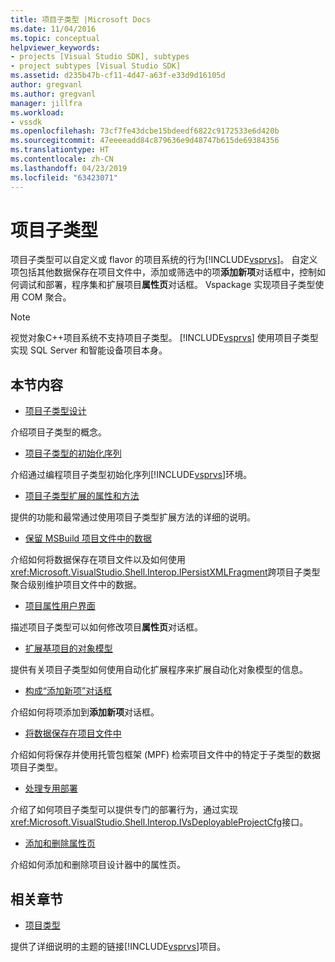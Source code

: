 ```yaml
---
title: 项目子类型 |Microsoft Docs
ms.date: 11/04/2016
ms.topic: conceptual
helpviewer_keywords:
- projects [Visual Studio SDK], subtypes
- project subtypes [Visual Studio SDK]
ms.assetid: d235b47b-cf11-4d47-a63f-e33d9d16105d
author: gregvanl
ms.author: gregvanl
manager: jillfra
ms.workload:
- vssdk
ms.openlocfilehash: 73cf7fe43dcbe15bdeedf6822c9172533e6d420b
ms.sourcegitcommit: 47eeeeadd84c879636e9d48747b615de69384356
ms.translationtype: HT
ms.contentlocale: zh-CN
ms.lasthandoff: 04/23/2019
ms.locfileid: "63423071"
---
```

# <a name="project-subtypes"></a>项目子类型
项目子类型可以自定义或 flavor 的项目系统的行为[!INCLUDE[vsprvs](../../code-quality/includes/vsprvs_md.md)]。 自定义项包括其他数据保存在项目文件中，添加或筛选中的项**添加新项**对话框中，控制如何调试和部署，程序集和扩展项目**属性页**对话框。 Vspackage 实现项目子类型使用 COM 聚合。

> [!NOTE]
> 视觉对象C++项目系统不支持项目子类型。 [!INCLUDE[vsprvs](../../code-quality/includes/vsprvs_md.md)] 使用项目子类型实现 SQL Server 和智能设备项目本身。

## <a name="in-this-section"></a>本节内容
- [项目子类型设计](../../extensibility/internals/project-subtypes-design.md)

 介绍项目子类型的概念。

- [项目子类型的初始化序列](../../extensibility/internals/initialization-sequence-of-project-subtypes.md)

 介绍通过编程项目子类型初始化序列[!INCLUDE[vsprvs](../../code-quality/includes/vsprvs_md.md)]环境。

- [项目子类型扩展的属性和方法](../../extensibility/internals/properties-and-methods-extended-by-project-subtypes.md)

 提供的功能和最常通过使用项目子类型扩展方法的详细的说明。

- [保留 MSBuild 项目文件中的数据](../../extensibility/internals/persisting-data-in-the-msbuild-project-file.md)

 介绍如何将数据保存在项目文件以及如何使用<xref:Microsoft.VisualStudio.Shell.Interop.IPersistXMLFragment>跨项目子类型聚合级别维护项目文件中的数据。

- [项目属性用户界面](../../extensibility/internals/project-property-user-interface.md)

 描述项目子类型可以如何修改项目**属性页**对话框。

- [扩展基项目的对象模型](../../extensibility/internals/extending-the-object-model-of-the-base-project.md)

 提供有关项目子类型如何使用自动化扩展程序来扩展自动化对象模型的信息。

- [构成“添加新项”对话框](../../extensibility/internals/contributing-to-the-add-new-item-dialog-box.md)

 介绍如何将项添加到**添加新项**对话框。

- [将数据保存在项目文件中](../../extensibility/saving-data-in-project-files.md)

 介绍如何将保存并使用托管包框架 (MPF) 检索项目文件中的特定于子类型的数据项目子类型。

- [处理专用部署](../../extensibility/internals/handling-specialized-deployment.md)

 介绍了如何项目子类型可以提供专门的部署行为，通过实现<xref:Microsoft.VisualStudio.Shell.Interop.IVsDeployableProjectCfg>接口。

- [添加和删除属性页](../../extensibility/adding-and-removing-property-pages.md)

 介绍如何添加和删除项目设计器中的属性页。

## <a name="related-sections"></a>相关章节
- [项目类型](../../extensibility/internals/project-types.md)

 提供了详细说明的主题的链接[!INCLUDE[vsprvs](../../code-quality/includes/vsprvs_md.md)]项目。